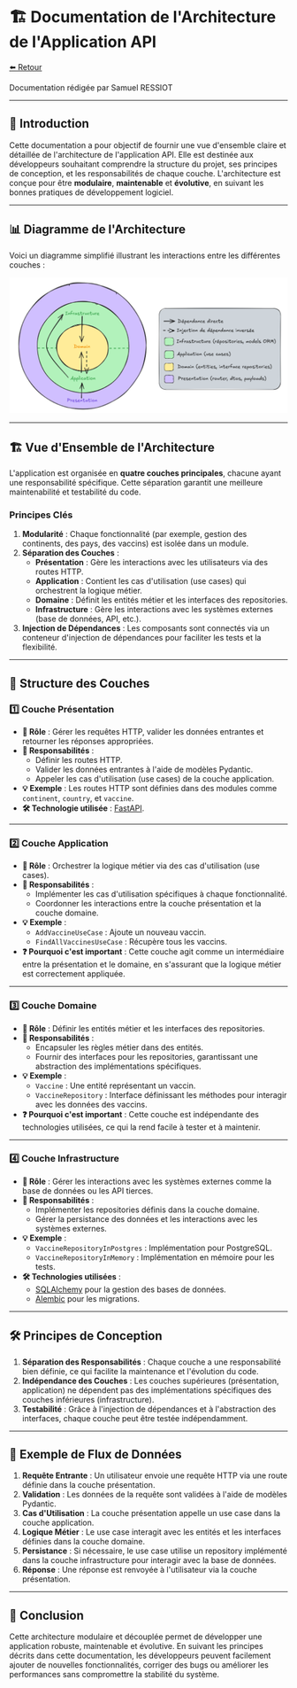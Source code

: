 # 🏗️ Documentation de l'Architecture de l'Application API

[⬅️ Retour](../../README.md)

Documentation rédigée par Samuel RESSIOT

---

## 📝 Introduction

Cette documentation a pour objectif de fournir une vue d'ensemble claire et détaillée de l'architecture de l'application API. Elle est destinée aux développeurs souhaitant comprendre la structure du projet, ses principes de conception, et les responsabilités de chaque couche. L'architecture est conçue pour être **modulaire**, **maintenable** et **évolutive**, en suivant les bonnes pratiques de développement logiciel.

---

## 📊 Diagramme de l'Architecture

Voici un diagramme simplifié illustrant les interactions entre les différentes couches :

![Clean Architecture](img/clean_archi.png)

---

## 🏗️ Vue d'Ensemble de l'Architecture

L'application est organisée en **quatre couches principales**, chacune ayant une responsabilité spécifique. Cette séparation garantit une meilleure maintenabilité et testabilité du code.

### **Principes Clés**

1. **Modularité** : Chaque fonctionnalité (par exemple, gestion des continents, des pays, des vaccins) est isolée dans un module.
2. **Séparation des Couches** :
   - **Présentation** : Gère les interactions avec les utilisateurs via des routes HTTP.
   - **Application** : Contient les cas d'utilisation (use cases) qui orchestrent la logique métier.
   - **Domaine** : Définit les entités métier et les interfaces des repositories.
   - **Infrastructure** : Gère les interactions avec les systèmes externes (base de données, API, etc.).
3. **Injection de Dépendances** : Les composants sont connectés via un conteneur d'injection de dépendances pour faciliter les tests et la flexibilité.

---

## 📂 Structure des Couches

### 1️⃣ **Couche Présentation**

- **🎯 Rôle** : Gérer les requêtes HTTP, valider les données entrantes et retourner les réponses appropriées.
- **📌 Responsabilités** :
  - Définir les routes HTTP.
  - Valider les données entrantes à l'aide de modèles Pydantic.
  - Appeler les cas d'utilisation (use cases) de la couche application.
- **💡 Exemple** : Les routes HTTP sont définies dans des modules comme `continent`, `country`, et `vaccine`.
- **🛠️ Technologie utilisée** : [FastAPI](https://fastapi.tiangolo.com/).

---

### 2️⃣ **Couche Application**

- **🎯 Rôle** : Orchestrer la logique métier via des cas d'utilisation (use cases).
- **📌 Responsabilités** :
  - Implémenter les cas d'utilisation spécifiques à chaque fonctionnalité.
  - Coordonner les interactions entre la couche présentation et la couche domaine.
- **💡 Exemple** :
  - `AddVaccineUseCase` : Ajoute un nouveau vaccin.
  - `FindAllVaccinesUseCase` : Récupère tous les vaccins.
- **❓ Pourquoi c'est important** : Cette couche agit comme un intermédiaire entre la présentation et le domaine, en s'assurant que la logique métier est correctement appliquée.

---

### 3️⃣ **Couche Domaine**

- **🎯 Rôle** : Définir les entités métier et les interfaces des repositories.
- **📌 Responsabilités** :
  - Encapsuler les règles métier dans des entités.
  - Fournir des interfaces pour les repositories, garantissant une abstraction des implémentations spécifiques.
- **💡 Exemple** :
  - `Vaccine` : Une entité représentant un vaccin.
  - `VaccineRepository` : Interface définissant les méthodes pour interagir avec les données des vaccins.
- **❓ Pourquoi c'est important** : Cette couche est indépendante des technologies utilisées, ce qui la rend facile à tester et à maintenir.

---

### 4️⃣ **Couche Infrastructure**

- **🎯 Rôle** : Gérer les interactions avec les systèmes externes comme la base de données ou les API tierces.
- **📌 Responsabilités** :
  - Implémenter les repositories définis dans la couche domaine.
  - Gérer la persistance des données et les interactions avec les systèmes externes.
- **💡 Exemple** :
  - `VaccineRepositoryInPostgres` : Implémentation pour PostgreSQL.
  - `VaccineRepositoryInMemory` : Implémentation en mémoire pour les tests.
- **🛠️ Technologies utilisées** :
  - [SQLAlchemy](https://www.sqlalchemy.org/) pour la gestion des bases de données.
  - [Alembic](https://alembic.sqlalchemy.org/) pour les migrations.

---

## 🛠️ Principes de Conception

1. **Séparation des Responsabilités** : Chaque couche a une responsabilité bien définie, ce qui facilite la maintenance et l'évolution du code.
2. **Indépendance des Couches** : Les couches supérieures (présentation, application) ne dépendent pas des implémentations spécifiques des couches inférieures (infrastructure).
3. **Testabilité** : Grâce à l'injection de dépendances et à l'abstraction des interfaces, chaque couche peut être testée indépendamment.

---

## 🔄 Exemple de Flux de Données

1. **Requête Entrante** : Un utilisateur envoie une requête HTTP via une route définie dans la couche présentation.
2. **Validation** : Les données de la requête sont validées à l'aide de modèles Pydantic.
3. **Cas d'Utilisation** : La couche présentation appelle un use case dans la couche application.
4. **Logique Métier** : Le use case interagit avec les entités et les interfaces définies dans la couche domaine.
5. **Persistance** : Si nécessaire, le use case utilise un repository implémenté dans la couche infrastructure pour interagir avec la base de données.
6. **Réponse** : Une réponse est renvoyée à l'utilisateur via la couche présentation.

---

## 🎉 Conclusion

Cette architecture modulaire et découplée permet de développer une application robuste, maintenable et évolutive. En suivant les principes décrits dans cette documentation, les développeurs peuvent facilement ajouter de nouvelles fonctionnalités, corriger des bugs ou améliorer les performances sans compromettre la stabilité du système.
